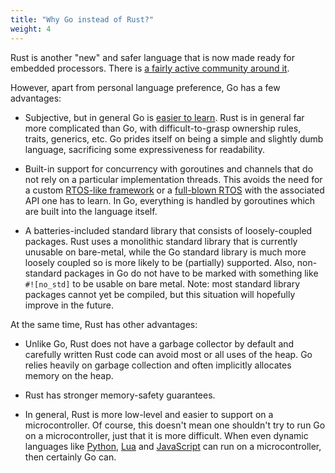 ```yaml
---
title: "Why Go instead of Rust?"
weight: 4
---
```


Rust is another "new" and safer language that is now made ready for embedded processors. There is [a fairly active community around it](https://rust-embedded.github.io/blog/).

However, apart from personal language preference, Go has a few advantages:

* Subjective, but in general Go is [easier to learn](https://endler.dev/2017/go-vs-rust/). Rust is in general far more complicated than Go, with difficult-to-grasp ownership rules, traits, generics, etc. Go prides itself on being a simple and slightly dumb language, sacrificing some expressiveness for readability.

* Built-in support for concurrency with goroutines and channels that do not rely on a particular implementation threads. This avoids the need for a custom [RTOS-like framework](https://blog.japaric.io/rtfm-v2/) or a [full-blown RTOS](https://github.com/rust-embedded/wg/issues/45) with the associated API one has to learn. In Go, everything is handled by goroutines which are built into the language itself.

* A batteries-included standard library that consists of loosely-coupled packages. Rust uses a monolithic standard library that is currently unusable on bare-metal, while the Go standard library is much more loosely coupled so is more likely to be (partially) supported. Also, non-standard packages in Go do not have to be marked with something like `#![no_std]` to be usable on bare metal. Note: most standard library packages cannot yet be compiled, but this situation will hopefully improve in the future.

At the same time, Rust has other advantages:

* Unlike Go, Rust does not have a garbage collector by default and carefully written Rust code can avoid most or all uses of the heap. Go relies heavily on garbage collection and often implicitly allocates memory on the heap.

* Rust has stronger memory-safety guarantees.

* In general, Rust is more low-level and easier to support on a microcontroller. Of course, this doesn't mean one shouldn't try to run Go on a microcontroller, just that it is more difficult. When even dynamic languages like [Python](https://micropython.org/), [Lua](https://nodemcu.readthedocs.io/en/master) and [JavaScript](https://www.espruino.com/) can run on a microcontroller, then certainly Go can.
